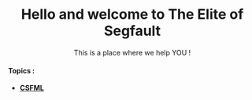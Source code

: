 <h1 align="center">Hello and welcome to The Elite of Segfault</h1>
<p align="center">This is a place where we help YOU !</p> 


#### Topics :

- <a style="font-weight:bold" href="pages/csfml.md">CSFML</a>